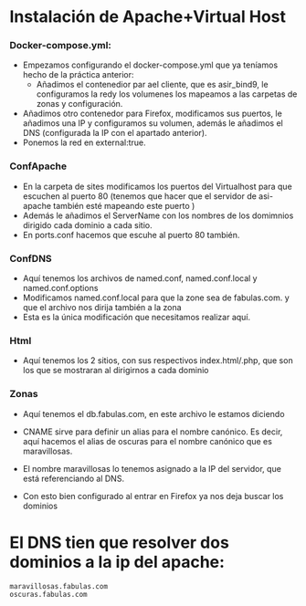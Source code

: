  # Instalación de Apache+Virtual Host


 ### Docker-compose.yml:
 - Empezamos configurando el docker-compose.yml que ya teníamos hecho de la práctica anterior:
   - Añadimos el contenedior par ael cliente, que es asir_bind9, le configuramos la redy los volumenes los mapeamos a  las carpetas de zonas y configuración.
 - Añadimos otro contenedor para Firefox, modificamos sus puertos, le añadimos una IP y configuramos su volumen, además le añadimos el DNS (configurada la IP con el apartado anterior).
 - Ponemos la red en external:true.
 
 ### ConfApache
  - En la carpeta de sites modificamos los puertos del Virtualhost para que escuchen al puerto 80 (tenemos que hacer que el servidor de asi-apache también esté mapeando este puerto ) 
  - Además le añadimos el ServerName con los nombres de los domimnios dirigido cada dominio a cada sitio.
  - En ports.conf hacemos que escuhe al puerto 80 también.
  
 ### ConfDNS
 
  - Aquí tenemos los archivos de named.conf, named.conf.local y named.conf.options
  - Modificamos named.conf.local para que la zone sea de fabulas.com. y que el archivo nos dirija también a la zona
  - Esta es la única modificación que necesitamos realizar aquí.
 
 ### Html
 
  - Aquí tenemos los 2 sitios, con sus respectivos index.html/.php, que son los que se mostraran al dirigirnos a cada dominio
 
 ### Zonas
  - Aquí tenemos el db.fabulas.com, en este archivo le estamos diciendo 
  
  - CNAME sirve para definir un alias para el nombre canónico. Es decir, aquí hacemos el alias de oscuras para el nombre canónico que es maravillosas.
  - El nombre maravillosas lo tenemos asignado a la IP del servidor, que está referenciando al DNS.
  - Con esto bien configurado al entrar en Firefox ya nos deja buscar los dominios

 # El DNS tien que resolver dos dominios a la ip del apache:

    maravillosas.fabulas.com
    oscuras.fabulas.com



